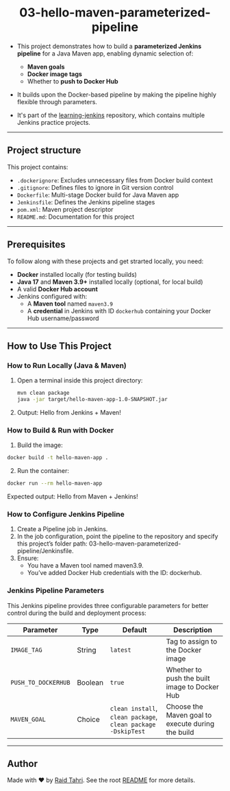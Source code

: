 <h1 align="center">03-hello-maven-parameterized-pipeline</h1>

- This project demonstrates how to build a **parameterized Jenkins pipeline** for a Java Maven app, enabling dynamic selection of:
  - **Maven goals**
  - **Docker image tags**
  - Whether to **push to Docker Hub**

- It builds upon the Docker-based pipeline by making the pipeline highly flexible through parameters.
- It's part of the [learning-jenkins](../) repository, which contains multiple Jenkins practice projects.

---
## Project structure

This project contains:

- `.dockerignore`: Excludes unnecessary files from Docker build context
- `.gitignore`: Defines files to ignore in Git version control
- `Dockerfile`:  Multi-stage Docker build for Java Maven app
- `Jenkinsfile`: Defines the Jenkins pipeline stages
- `pom.xml`: Maven project descriptor
- `README.md`: Documentation for this project

---

## Prerequisites

To follow along with these projects and get strarted locally, you need:
- **Docker** installed locally (for testing builds)
- **Java 17** and **Maven 3.9+** installed locally (optional, for local build)
- A valid **Docker Hub account**
- Jenkins configured with:
  - A **Maven tool** named `maven3.9`
  - A **credential** in Jenkins with ID `dockerhub` containing your Docker Hub username/password

---

## How to Use This Project
### How to Run Locally (Java & Maven)
1. Open a terminal inside this project directory:
   ```bash
   mvn clean package
   java -jar target/hello-maven-app-1.0-SNAPSHOT.jar
   ```
2. Output:
Hello from Jenkins + Maven!

### How to Build & Run with Docker
1. Build the image:
```bash
docker build -t hello-maven-app .
```
2. Run the container:
```bash
docker run --rm hello-maven-app
```

Expected output:
Hello from Maven + Jenkins!

### How to Configure Jenkins Pipeline
1. Create a Pipeline job in Jenkins.
2. In the job configuration, point the pipeline to the repository and specify this project’s folder path:
03-hello-maven-parameterized-pipeline/Jenkinsfile.
3. Ensure:
   - You have a Maven tool named maven3.9.
   - You’ve added Docker Hub credentials with the ID: dockerhub.

### Jenkins Pipeline Parameters

This Jenkins pipeline provides three configurable parameters for better control during the build and deployment process:

| **Parameter**        | **Type**  | **Default** | **Description**                              |
|----------------------|-----------|-------------|----------------------------------------------|
| `IMAGE_TAG`          | String    | `latest`    | Tag to assign to the Docker image            |
| `PUSH_TO_DOCKERHUB`  | Boolean   | `true`      | Whether to push the built image to Docker Hub |
| `MAVEN_GOAL`         | Choice    | `clean install`, `clean package`, `clean package -DskipTest` | Choose the Maven goal to execute during the build |

---

## Author

Made with ❤️ by [Raid Tahri](https://github.com/raidtahri).
See the root [README](../README.md#author) for more details.
